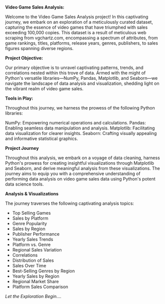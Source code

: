 **Video Game Sales Analysis:**

Welcome to the Video Game Sales Analysis project! In this captivating journey, we embark on an exploration of a meticulously curated dataset, capturing the essence of video games that have triumphed with sales exceeding 100,000 copies. This dataset is a result of meticulous web scraping from vgchartz.com, encompassing a spectrum of attributes, from game rankings, titles, platforms, release years, genres, publishers, to sales figures spanning diverse regions.

**Project Objective:**

Our primary objective is to unravel captivating patterns, trends, and correlations nested within this trove of data. Armed with the might of Python's versatile libraries—NumPy, Pandas, Matplotlib, and Seaborn—we navigate the landscape of data analysis and visualization, shedding light on the vibrant realm of video game sales.

**Tools in Play:**

Throughout this journey, we harness the prowess of the following Python libraries:

NumPy: Empowering numerical operations and calculations.
Pandas: Enabling seamless data manipulation and analysis.
Matplotlib: Facilitating data visualization for clearer insights.
Seaborn: Crafting visually appealing and informative statistical graphics.

**Project Journey**

Throughout this analysis, we embark on a voyage of data cleaning, harness Python's prowess for creating insightful visualizations through Matplotlib and Seaborn, and derive meaningful analysis from these visualizations. The journey aims to equip you with a comprehensive understanding of performing data analysis on video game sales data using Python's potent data science tools.

**Analysis & Visualizations**

The journey traverses the following captivating analysis topics:

- Top Selling Games
- Sales by Platform
- Genre Popularity
- Sales by Region
- Publisher Performance
- Yearly Sales Trends
- Platform vs. Genre
- Regional Sales Variation
- Correlations
- Distribution of Sales
- Sales Over Time
- Best-Selling Genres by Region
- Yearly Sales by Region
- Regional Market Share
- Platform Sales Comparison


*Let the Exploration Begin....*

